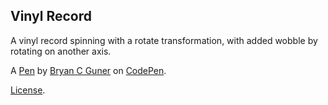 ## Vinyl Record

A vinyl record spinning with a rotate transformation, with added wobble by rotating on another axis.

A [Pen](https://codepen.io/bgoonz/pen/RwLeKZN) by [Bryan C Guner](https://codepen.io/bgoonz) on [CodePen](https://codepen.io).

[License](https://codepen.io/bgoonz/pen/RwLeKZN/license).
